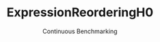 ---
layout: default
title: ExpressionReorderingH0
subtitle: Continuous Benchmarking
selected: Expression_Reordering
expanded: Benchmarking
benchmark: /individual_results/ExpressionReorderingH0.html
---